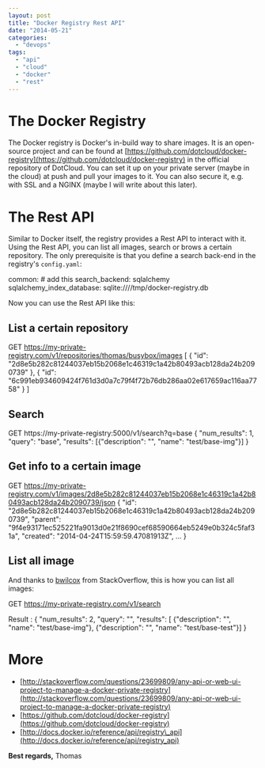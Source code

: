 ```yaml
---
layout: post
title: "Docker Registry Rest API"
date: "2014-05-21"
categories: 
  - "devops"
tags: 
  - "api"
  - "cloud"
  - "docker"
  - "rest"
---
```


# The Docker Registry

The Docker registry is Docker's in-build way to share images. It is an open-source project and can be found at [https://github.com/dotcloud/docker-registry](https://github.com/dotcloud/docker-registry) in the official repository of DotCloud. You can set it up on your private server (maybe in the cloud) at push and pull your images to it. You can also secure it, e.g. with SSL and a NGINX (maybe I will write about this later).

# The Rest API

Similar to Docker itself, the registry provides a Rest API to interact with it. Using the Rest API, you can list all images, search or brows a certain repository. The only prerequisite is that you define a search back-end in the registry's `config.yaml`:

common:
    # add this
    search\_backend: sqlalchemy
    sqlalchemy\_index\_database: sqlite:////tmp/docker-registry.db

Now you can use the Rest API like this:

## List a certain repository

GET https://my-private-registry.com/v1/repositories/thomas/busybox/images
\[
  {
    "id": "2d8e5b282c81244037eb15b2068e1c46319c1a42b80493acb128da24b2090739"
  },
  {
    "id": "6c991eb934609424f761d3d0a7c79f4f72b76db286aa02e617659ac116aa7758"
  }
\]

## Search

GET https://my-private-registry:5000/v1/search?q=base
{
   "num\_results": 1,
   "query": "base",
   "results": \[{"description": "", "name": "test/base-img"}\]
}

## Get info to a certain image

GET https://my-private-registry.com/v1/images/2d8e5b282c81244037eb15b2068e1c46319c1a42b80493acb128da24b2090739/json
{
  "id": "2d8e5b282c81244037eb15b2068e1c46319c1a42b80493acb128da24b2090739",
  "parent": "9f4e93171ec525221fa9013d0e21f8690cef68590664eb5249e0b324c5faf31a",
  "created": "2014-04-24T15:59:59.47081913Z",
  ...
}

## List all image

And thanks to [bwilcox](http://stackoverflow.com/users/1766008/bwilcox) from StackOverflow, this is how you can list all images:

GET https://my-private-registry.com/v1/search

Result :
{ 
   "num\_results": 2, 
   "query": "", 
   "results": \[
       {"description": "", "name": "test/base-img"},
       {"description": "", "name": "test/base-test"}\]
}

# More

- [http://stackoverflow.com/questions/23699809/any-api-or-web-ui-project-to-manage-a-docker-private-registry](http://stackoverflow.com/questions/23699809/any-api-or-web-ui-project-to-manage-a-docker-private-registry)
- [https://github.com/dotcloud/docker-registry](https://github.com/dotcloud/docker-registry)
- [http://docs.docker.io/reference/api/registry\_api](http://docs.docker.io/reference/api/registry_api)

**Best regards,** Thomas
